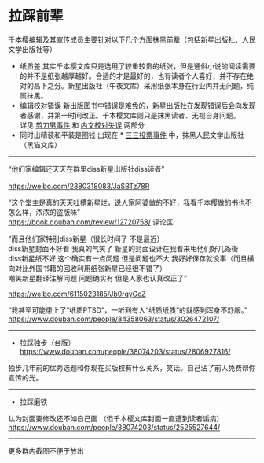 拉踩前辈
===

千本樱编辑及其宣传成员主要针对以下几个方面抹黑前辈（包括新星出版社、人民文学出版社等）<br>  
* 纸质差 
其实千本樱文库只是选用了较重较贵的纸张，但是通俗小说的阅读需要的并不是纸张越厚越好。合适的才是最好的，也有读者个人喜好，并不存在绝对的高下之分。新星出版社（午夜文库）采用纸张本身在行业内并无问题，纯属抹黑。<br> 
* 编辑校对错误
新出版图书中错误是难免的，新星出版社在发现错误后会向发现者感谢，并第一时间改正。千本樱文库则只是抹黑读者、无视自身问题。<br> 
详见 [剪刀男事件](https://github.com/qbywksb/qianbenyingwenku/blob/master/content06.md "三年磨一稿，我说好就是好")  和 [内文校对失误](https://github.com/qbywksb/qianbenyingwenku/blob/master/content04.md "自己质量过关吗") 两部分 <br>  
* 同时出精装和平装是圈钱
出现在 * [三三投票事件](https://github.com/qbywksb/qianbenyingwenku/blob/master/content05.md "我不要你有想法，听我的") 中，抹黑人民文学出版社（黑猫文库） <br>  


---


“他们家编辑还天天在群里diss新星出版社diss读者”<br>  
https://weibo.com/2380318083/JaSBTz78R <br>  

“这个堂主是真的天天吐槽新星烂，说人家阿婆做的不好，我看千本樱做的书也不怎么样，浓浓的盗版味”<br> 
https://book.douban.com/review/12720758/ 评论区 <br> 

“而且他们家特别diss新星（很长时间了 不是最近） <br> 
diss新星封面不好看 我真的气笑了 新星的封面设计在我看来甩他们好几条街 <br> 
diss新星纸不好 这个确实有一点问题 但是问题也不大 我好好保存就没事（而且横向对比外国书籍的回收利用纸张新星已经很不错了） <br> 
嘲笑新星翻译注解问题 问题确实有 但是人家也认真改正了” <br> 

https://weibo.com/6115023185/Jb0rqyGcZ <br> 

“我甚至可能患上了“纸质PTSD”，一听到有人“纸质纸质”的就感到浑身不舒服。”<br> 
https://www.douban.com/people/84358063/status/3026472107/<br> 


---


* 拉踩独步（台版） <br> 
https://www.douban.com/people/38074203/status/2806927816/<br> 

独步几年前的优秀选题和你现在买版权有什么关系，笑话。自己沾了前人免费帮你宣传的光。<br> 

---

* 拉踩磨铁 <br> 

认为封面要修改还不如自己画 （但千本樱文库封面一直遭到读者诟病） <br> 
https://www.douban.com/people/38074203/status/2525527644/ <br> 

---

更多群内截图不便于放出
